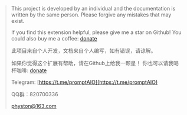 > This project is developed by an individual and the documentation is written by the same person. Please forgive any mistakes that may exist.
> 
> If you find this extension helpful, please give me a star on Github!
You could also buy me a coffee: [donate](/Donate.md#buy-me-a-coffee-请我喝杯咖啡)
>
> 此项目来自个人开发，文档来自个人编写，如有错误，请谅解。
>
> 如果你觉得这个扩展有帮助，请在Github上给我一颗星！
> 你也可以请我喝杯咖啡: [donate](/Donate.md#buy-me-a-coffee-请我喝杯咖啡)
>
> Telegram: [https://t.me/promptAIO](https://t.me/promptAIO)
>
> QQ群：820700336
> 
> physton@163.com